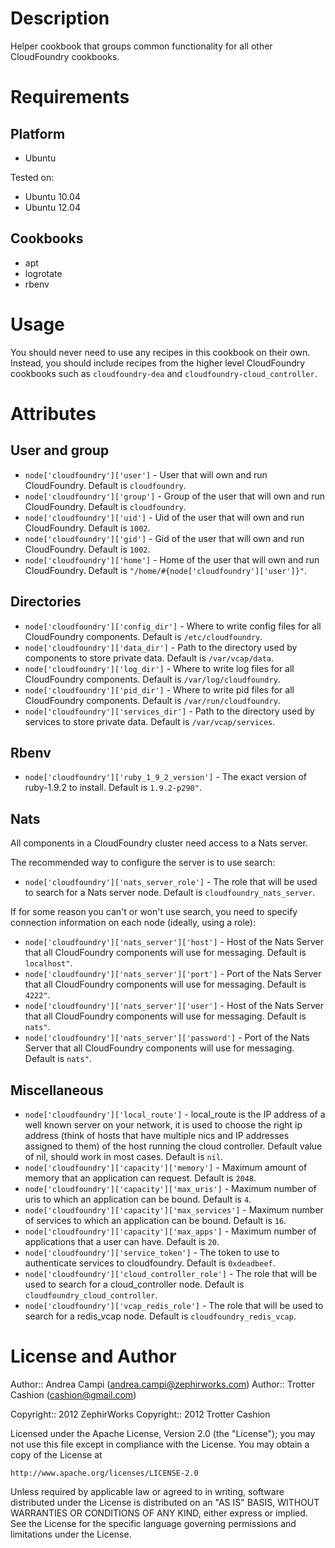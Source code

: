 Description
===========

Helper cookbook that groups common functionality for all other
CloudFoundry cookbooks.

Requirements
============

Platform
--------

* Ubuntu

Tested on:

* Ubuntu 10.04
* Ubuntu 12.04

Cookbooks
---------

* apt
* logrotate
* rbenv

Usage
=====

You should never need to use any recipes in this cookbook on their own.
Instead, you should include recipes from the higher level CloudFoundry
cookbooks such as `cloudfoundry-dea` and
`cloudfoundry-cloud_controller`.

Attributes
==========

User and group
--------------

* `node['cloudfoundry']['user']` - User that will own and run CloudFoundry. Default is `cloudfoundry`.
* `node['cloudfoundry']['group']` - Group of the user that will own and run CloudFoundry. Default is `cloudfoundry`.
* `node['cloudfoundry']['uid']` - Uid of the user that will own and run CloudFoundry. Default is `1002`.
* `node['cloudfoundry']['gid']` - Gid of the user that will own and run CloudFoundry. Default is `1002`.
* `node['cloudfoundry']['home']` - Home of the user that will own and run CloudFoundry. Default is `"/home/#{node['cloudfoundry']['user']}"`.

Directories
-----------

* `node['cloudfoundry']['config_dir']` - Where to write config files for all CloudFoundry components. Default is `/etc/cloudfoundry`.
* `node['cloudfoundry']['data_dir']` - Path to the directory used by components to store private data. Default is `/var/vcap/data`.
* `node['cloudfoundry']['log_dir']` - Where to write log files for all CloudFoundry components. Default is `/var/log/cloudfoundry`.
* `node['cloudfoundry']['pid_dir']` - Where to write pid files for all CloudFoundry components. Default is `/var/run/cloudfoundry`.
* `node['cloudfoundry']['services_dir']` - Path to the directory used by services to store private data. Default is `/var/vcap/services`.

Rbenv
-----

* `node['cloudfoundry']['ruby_1_9_2_version']` - The exact version of ruby-1.9.2 to install. Default is `1.9.2-p290"`.

Nats
----

All components in a CloudFoundry cluster need access to a Nats server.

The recommended way to configure the server is to use search:

* `node['cloudfoundry']['nats_server_role']` - The role that will be used to search for a Nats server node. Default is `cloudfoundry_nats_server`.

If for some reason you can't or won't use search, you need to specify connection information on each node
(ideally, using a role):

* `node['cloudfoundry']['nats_server']['host']` - Host of the Nats Server that all CloudFoundry components will use for messaging. Default is `localhost"`.
* `node['cloudfoundry']['nats_server']['port']` - Port of the Nats Server that all CloudFoundry components will use for messaging. Default is `4222"`.
* `node['cloudfoundry']['nats_server']['user']` - Host of the Nats Server that all CloudFoundry components will use for messaging. Default is `nats"`.
* `node['cloudfoundry']['nats_server']['password']` - Port of the Nats Server that all CloudFoundry components will use for messaging. Default is `nats"`.

Miscellaneous
-------------

* `node['cloudfoundry']['local_route']` - local_route is the IP address of a well known server on your network, it is used to choose the right ip address (think of hosts that have multiple nics and IP addresses assigned to them) of the host running the cloud controller. Default value of nil, should work in most cases. Default is `nil`.
* `node['cloudfoundry']['capacity']['memory']` - Maximum amount of memory that an application can request. Default is `2048`.
* `node['cloudfoundry']['capacity']['max_uris']` - Maximum number of uris to which an application can be bound. Default is `4`.
* `node['cloudfoundry']['capacity']['max_services']` - Maximum number of services to which an application can be bound. Default is `16`.
* `node['cloudfoundry']['capacity']['max_apps']` - Maximum number of applications that a user can have. Default is `20`.
* `node['cloudfoundry']['service_token']` - The token to use to authenticate services to cloudfoundry. Default is `0xdeadbeef`.
* `node['cloudfoundry']['cloud_controller_role']` - The role that will be used to search for a cloud_controller node. Default is `cloudfoundry_cloud_controller`.
* `node['cloudfoundry']['vcap_redis_role']` - The role that will be used to search for a redis_vcap node. Default is `cloudfoundry_redis_vcap`.

License and Author
==================

Author:: Andrea Campi (<andrea.campi@zephirworks.com>)
Author:: Trotter Cashion (<cashion@gmail.com>)

Copyright:: 2012 ZephirWorks
Copyright:: 2012 Trotter Cashion

Licensed under the Apache License, Version 2.0 (the "License");
you may not use this file except in compliance with the License.
You may obtain a copy of the License at

    http://www.apache.org/licenses/LICENSE-2.0

Unless required by applicable law or agreed to in writing, software
distributed under the License is distributed on an "AS IS" BASIS,
WITHOUT WARRANTIES OR CONDITIONS OF ANY KIND, either express or implied.
See the License for the specific language governing permissions and
limitations under the License.
